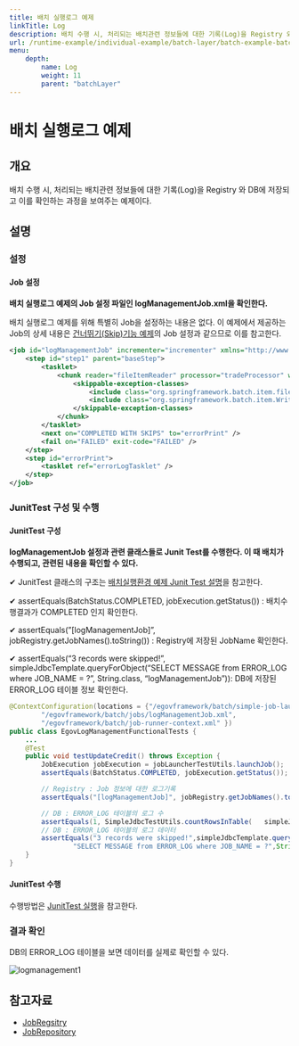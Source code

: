 ```yaml
---
title: 배치 실행로그 예제
linkTitle: Log
description: 배치 수행 시, 처리되는 배치관련 정보들에 대한 기록(Log)을 Registry 와 DB에 저장되고 이를 확인하는 과정을 보여주는 예제이다.
url: /runtime-example/individual-example/batch-layer/batch-example-batch_exec_mgmt/
menu:
    depth:
        name: Log
        weight: 11
        parent: "batchLayer"
---
```

# 배치 실행로그 예제

## 개요
배치 수행 시, 처리되는 배치관련 정보들에 대한 기록(Log)을 Registry 와 DB에 저장되고 이를 확인하는 과정을 보여주는 예제이다.

## 설명
### 설정
#### Job 설정
<b>배치 실행로그 예제의 Job 설정 파일인 logManagementJob.xml을 확인한다.</b>

배치 실행로그 예제를 위해 특별히 Job을 설정하는 내용은 없다. 이 예제에서 제공하는 Job의 상세 내용은 [건너뛰기(Skip)기능 예제](./batch-example-skip_mgmt.md)의 Job 설정과 같으므로 이를 참고한다.

```xml
<job id="logManagementJob" incrementer="incrementer" xmlns="http://www.springframework.org/schema/batch">
    <step id="step1" parent="baseStep">
        <tasklet>
            <chunk reader="fileItemReader" processor="tradeProcessor" writer="tradeWriter" commit-interval="3" skip-limit="10">
                <skippable-exception-classes>
                    <include class="org.springframework.batch.item.file.FlatFileParseException" />
                    <include class="org.springframework.batch.item.WriteFailedException" />
                </skippable-exception-classes>
            </chunk>
        </tasklet>
        <next on="COMPLETED WITH SKIPS" to="errorPrint" />
        <fail on="FAILED" exit-code="FAILED" />
    </step>
    <step id="errorPrint">
        <tasklet ref="errorLogTasklet" />
    </step>
</job>
```

### JunitTest 구성 및 수행
#### JunitTest 구성
<b>logManagementJob 설정과 관련 클래스들로 Junit Test를 수행한다. 이 때 배치가 수행되고, 관련된 내용을 확인할 수 있다.</b>

✔ JunitTest 클래스의 구조는 [배치실행환경 예제 Junit Test 설명](./batch-example-run_junit_test.md)을 참고한다.

✔ assertEquals(BatchStatus.COMPLETED, jobExecution.getStatus()) : 배치수행결과가 COMPLETED 인지 확인한다.

✔ assertEquals(”[logManagementJob]”, jobRegistry.getJobNames().toString()) : Registry에 저장된 JobName 확인한다.

✔ assertEquals(“3 records were skipped!”, simpleJdbcTemplate.queryForObject(“SELECT MESSAGE from ERROR_LOG where JOB_NAME = ?”, String.class, “logManagementJob”)): DB에 저장된 ERROR_LOG 테이블 정보 확인한다.

```java
@ContextConfiguration(locations = {"/egovframework/batch/simple-job-launcher-context.xml",
        "/egovframework/batch/jobs/logManagementJob.xml",
        "/egovframework/batch/job-runner-context.xml" })
public class EgovLogManagementFunctionalTests {
	...
    @Test
    public void testUpdateCredit() throws Exception {
        JobExecution jobExecution = jobLauncherTestUtils.launchJob();
        assertEquals(BatchStatus.COMPLETED, jobExecution.getStatus());

        // Registry : Job 정보에 대한 로그기록
        assertEquals("[logManagementJob]", jobRegistry.getJobNames().toString());

        // DB : ERROR_LOG 테이블의 로그 수
        assertEquals(1, SimpleJdbcTestUtils.countRowsInTable(	simpleJdbcTemplate, "ERROR_LOG"));
        // DB : ERROR_LOG 테이블의 로그 데이터
        assertEquals("3 records were skipped!",simpleJdbcTemplate.queryForObject(
                "SELECT MESSAGE from ERROR_LOG where JOB_NAME = ?",String.class, "logManagementJob"));
    }
}
```

#### JunitTest 수행
수행방법은 [JunitTest 실행](/egovframe-development/test-tool/test-case.md)을 참고한다. 
### 결과 확인
DB의 ERROR_LOG 테이블을 보면 데이터를 실제로 확인할 수 있다.

![logmanagement1](./images/logmanagement1.png)

## 참고자료
- [JobRegsitry](../../../egovframe-runtime/batch-layer/batch-core-job_registry.md)
- [JobRepository](../../../egovframe-runtime/batch-layer/batch-execution-job-repository.md)